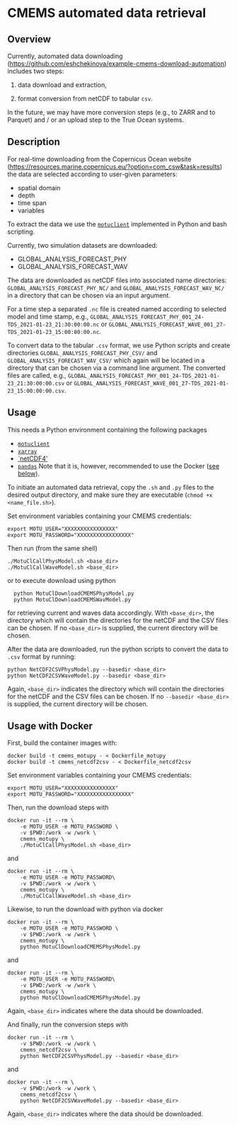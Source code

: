 ﻿# CMEMS automated data retrieval

## Overview

Currently, automated data downloading (https://github.com/eshchekinova/example-cmems-download-automation) includes two steps:

1. data download and extraction,

2. format conversion from netCDF to tabular `csv`.

In the future, we may have more conversion steps (e.g., to ZARR and to Parquet) and / or an upload step to the True Ocean systems.

## Description

For real-time downloading from the Copernicus Ocean website (https://resources.marine.copernicus.eu/?option=com_csw&task=results) the data are selected according to user-given parameters:

- spatial domain
- depth
- time span
- variables

To extract the data we use the [`motuclient`](https://github.com/clstoulouse/motu-client-python/) implemented in Python and bash scripting.

Currently, two simulation datasets are downloaded:

- GLOBAL_ANALYSIS_FORECAST_PHY
- GLOBAL_ANALYSIS_FORECAST_WAV

The data are downloaded as netCDF files into associated name directories: `GLOBAL_ANALYSIS_FORECAST_PHY_NC/` and `GLOBAL_ANALYSIS_FORECAST_WAV_NC/` in a directory that can be chosen via an input argument.

For a time step a separated `.nc` file is created named according to selected model and time stamp, e.g., `GLOBAL_ANALYSIS_FORECAST_PHY_001_24-TDS_2021-01-23_21:30:00:00.nc` or `GLOBAL_ANALYSIS_FORECAST_WAVE_001_27-TDS_2021-01-23_15:00:00:00.nc`.

To convert data to the tabular `.csv` format, we use Python scripts and create directories `GLOBAL_ANALYSIS_FORECAST_PHY_CSV/` and `GLOBAL_ANALYSIS_FORECAST_WAV_CSV/` which again will be located in a directory that can be chosen via a command line argument. The converted files are called, e.g., `GLOBAL_ANALYSIS_FORECAST_PHY_001_24-TDS_2021-01-23_21:30:00:00.csv` or `GLOBAL_ANALYSIS_FORECAST_WAVE_001_27-TDS_2021-01-23_15:00:00:00.csv`.


## Usage

This needs a Python environment containing the following packages
- [`motuclient`](https://github.com/clstoulouse/motu-client-python#using-pip)
- [`xarray`](http://xarray.pydata.org/en/stable/installing.html#instructions)
- [`netCDF4'](https://pypi.org/project/netCDF4/)
- [`pandas`](https://pandas.pydata.org/pandas-docs/stable/getting_started/install.html#installing-from-pypi)
Note that it is, however,  recommended to use the Docker ([see below](#usage-with-docker)).

To initiate an automated data retrieval, copy the `.sh` and `.py` files to the desired output directory, and make sure they are executable (`chmod +x  <name_file.sh>`).

Set environment variables containing your CMEMS credentials:
```shell
export MOTU_USER="XXXXXXXXXXXXXXXX"
export MOTU_PASSWORD="XXXXXXXXXXXXXXXXX"
```

Then run (from the same shell)
```shell
./MotuClCallPhysModel.sh <base_dir>
./MotuClCallWaveModel.sh <base_dir>
```
or
to execute download using python
```shell
  python MotuClDownloadCMEMSPhysModel.py
  python MotuClDownloadCMEMSWavModel.py
```
for retrieving current and waves data accordingly.
With `<base_dir>`, the directory which will contain the directories for the netCDF and the CSV files can be chosen. If no `<base_dir>` is supplied, the current directory will be chosen.

After the data are downloaded, run the python scripts to convert the data to `.csv` format by running:
```shell
python NetCDF2CSVPhysModel.py --basedir <base_dir>
python NetCDF2CSVWaveModel.py --basedir <base_dir>
```
Again, `<base_dir>` indicates the directory which will contain the directories for the netCDF and the CSV files can be chosen. If no `--basedir <base_dir>` is supplied, the current directory will be chosen.

## Usage with Docker

First, build the container images with:
```shell
docker build -t cmems_motupy - < Dockerfile_motupy
docker build -t cmems_netcdf2csv - < Dockerfile_netcdf2csv
```

Set environment variables containing your CMEMS credentials:
```shell
export MOTU_USER="XXXXXXXXXXXXXXXX"
export MOTU_PASSWORD="XXXXXXXXXXXXXXXXX"
```

Then, run the download steps with
```shell
docker run -it --rm \
    -e MOTU_USER -e MOTU_PASSWORD \
    -v $PWD:/work -w /work \
    cmems_motupy \
    ./MotuClCallPhysModel.sh <base_dir>
```
and
```shell
docker run -it --rm \
    -e MOTU_USER -e MOTU_PASSWORD\
    -v $PWD:/work -w /work \
    cmems_motupy \
    ./MotuClCallWaveModel.sh <base_dir>
```
Likewise, to run the download with python via docker
```shell
docker run -it --rm \
    -e MOTU_USER -e MOTU_PASSWORD \
    -v $PWD:/work -w /work \
    cmems_motupy \
    python MotuClDownloadCMEMSPhysModel.py 
```
and
```shell
docker run -it --rm \
    -e MOTU_USER -e MOTU_PASSWORD\
    -v $PWD:/work -w /work \
    cmems_motupy \
    python MotuClDownloadCMEMSPhysModel.py
```
Again, `<base_dir>` indicates where the data should be downloaded.

And finally, run the conversion steps with
```shell
docker run -it --rm \
    -v $PWD:/work -w /work \
    cmems_netcdf2csv \
    python NetCDF2CSVPhysModel.py --basedir <base_dir>
```
and
```shell
docker run -it --rm \
    -v $PWD:/work -w /work \
    cmems_netcdf2csv \
    python NetCDF2CSVWaveModel.py --basedir <base_dir>
```
Again, `<base_dir>` indicates where the data should be downloaded.
